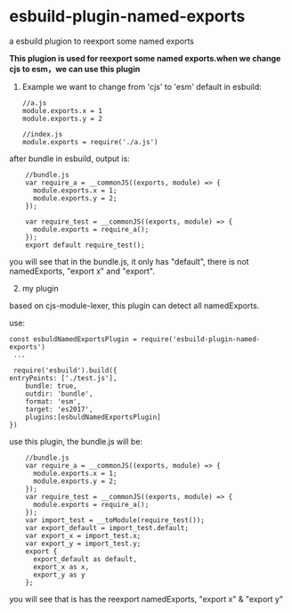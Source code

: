 # esbuild-plugin-named-exports
a esbuild plugion to reexport  some named exports

**This plugion is used for reexport some named exports.when we change cjs to esm，we can use this plugin**

 1. Example
we want to change from 'cjs' to 'esm'
default in esbuild:

        //a.js
        module.exports.x = 1
        module.exports.y = 2
        
        //index.js
        module.exports = require('./a.js')
    
after bundle in esbuild, output is:
        
        //bundle.js
        var require_a = __commonJS((exports, module) => {
          module.exports.x = 1;
          module.exports.y = 2;
        });
        
        var require_test = __commonJS((exports, module) => {
          module.exports = require_a();
        });
        export default require_test();
        
you will see that in the bundle.js, it only has "default", there is not namedExports, "export x" and "export".

 2. my plugin 
 
based on cjs-module-lexer, this plugin can detect all namedExports.

use:

    const esbuldNamedExportsPlugin = require('esbuild-plugin-named-exports')
     ...
     
     require('esbuild').build({
    entryPoints: ['./test.js'],
        bundle: true,
        outdir: 'bundle',
        format: 'esm',
        target: 'es2017',
        plugins:[esbuldNamedExportsPlugin]   
    })
    

use this plugin, the bundle.js will be:

        //bundle.js
        var require_a = __commonJS((exports, module) => {
          module.exports.x = 1;
          module.exports.y = 2;
        });
        var require_test = __commonJS((exports, module) => {
          module.exports = require_a();
        });
        var import_test = __toModule(require_test());
        var export_default = import_test.default;
        var export_x = import_test.x;
        var export_y = import_test.y;
        export {
          export_default as default,
          export_x as x,
          export_y as y
        };

you will see that is has the reexport namedExports, "export x" & "export y"
